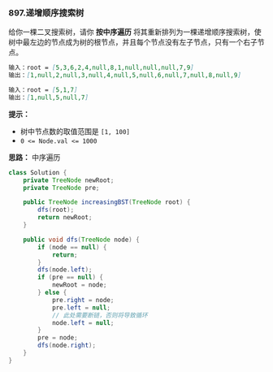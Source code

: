 ### 897.递增顺序搜索树

给你一棵二叉搜索树，请你 **按中序遍历** 将其重新排列为一棵递增顺序搜索树，使树中最左边的节点成为树的根节点，并且每个节点没有左子节点，只有一个右子节点。

``` markdown
输入：root = [5,3,6,2,4,null,8,1,null,null,null,7,9]
输出：[1,null,2,null,3,null,4,null,5,null,6,null,7,null,8,null,9]

输入：root = [5,1,7]
输出：[1,null,5,null,7]
```

**提示：**

- 树中节点数的取值范围是 `[1, 100]`
- `0 <= Node.val <= 1000`



**思路：** 中序遍历

``` java
class Solution {
    private TreeNode newRoot;
    private TreeNode pre;

    public TreeNode increasingBST(TreeNode root) {
        dfs(root);
        return newRoot;
    }

    public void dfs(TreeNode node) {
        if (node == null) {
            return;
        }
        dfs(node.left);
        if (pre == null) {
            newRoot = node;
        } else {
            pre.right = node;
            pre.left = null;
            // 此处需要断链，否则将导致循环
            node.left = null;
        }
        pre = node;
        dfs(node.right);
    }
}
```

